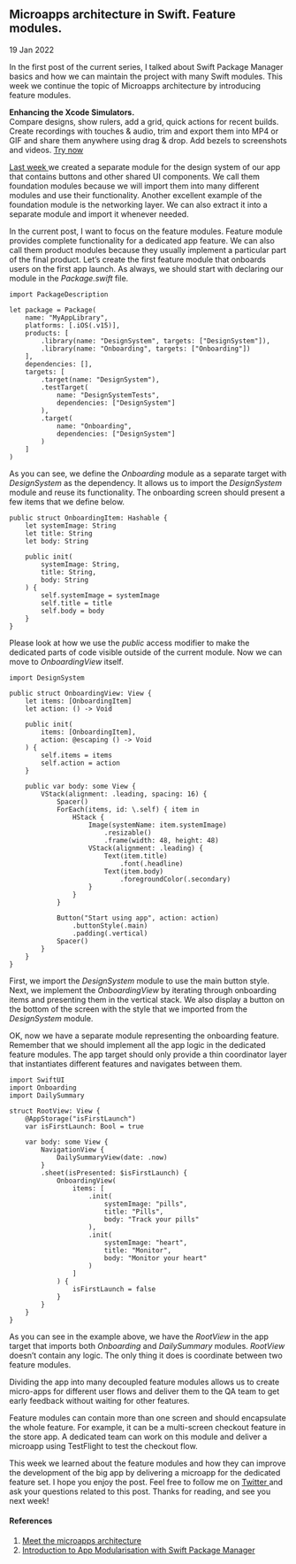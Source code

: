 ##  Microapps architecture in Swift. Feature modules.

19 Jan 2022

In the first post of the current series, I talked about Swift Package Manager
basics and how we can maintain the project with many Swift modules. This week
we continue the topic of Microapps architecture by introducing feature
modules.

**Enhancing the Xcode Simulators.**  
Compare designs, show rulers, add a grid, quick actions for recent builds.
Create recordings with touches & audio, trim and export them into MP4 or GIF
and share them anywhere using drag & drop. Add bezels to screenshots and
videos. [ Try now ](https://gumroad.com/a/931293139/ftvbh)

[ Last week ](/2022/01/12/microapps-architecture-in-swift-spm-basics/) we
created a separate module for the design system of our app that contains
buttons and other shared UI components. We call them foundation modules
because we will import them into many different modules and use their
functionality. Another excellent example of the foundation module is the
networking layer. We can also extract it into a separate module and import it
whenever needed.

In the current post, I want to focus on the feature modules. Feature module
provides complete functionality for a dedicated app feature. We can also call
them product modules because they usually implement a particular part of the
final product. Let’s create the first feature module that onboards users on
the first app launch. As always, we should start with declaring our module in
the _Package.swift_ file.

    
    
    import PackageDescription
    
    let package = Package(
        name: "MyAppLibrary",
        platforms: [.iOS(.v15)],
        products: [
            .library(name: "DesignSystem", targets: ["DesignSystem"]),
            .library(name: "Onboarding", targets: ["Onboarding"])
        ],
        dependencies: [],
        targets: [
            .target(name: "DesignSystem"),
            .testTarget(
                name: "DesignSystemTests",
                dependencies: ["DesignSystem"]
            ),
            .target(
                name: "Onboarding",
                dependencies: ["DesignSystem"]
            )
        ]
    )
    

As you can see, we define the _Onboarding_ module as a separate target with
_DesignSystem_ as the dependency. It allows us to import the _DesignSystem_
module and reuse its functionality. The onboarding screen should present a few
items that we define below.

    
    
    public struct OnboardingItem: Hashable {
        let systemImage: String
        let title: String
        let body: String
    
        public init(
            systemImage: String,
            title: String,
            body: String
        ) {
            self.systemImage = systemImage
            self.title = title
            self.body = body
        }
    }
    

Please look at how we use the _public_ access modifier to make the dedicated
parts of code visible outside of the current module. Now we can move to
_OnboardingView_ itself.

    
    
    import DesignSystem
    
    public struct OnboardingView: View {
        let items: [OnboardingItem]
        let action: () -> Void
    
        public init(
            items: [OnboardingItem],
            action: @escaping () -> Void
        ) {
            self.items = items
            self.action = action
        }
    
        public var body: some View {
            VStack(alignment: .leading, spacing: 16) {
                Spacer()
                ForEach(items, id: \.self) { item in
                    HStack {
                        Image(systemName: item.systemImage)
                            .resizable()
                            .frame(width: 48, height: 48)
                        VStack(alignment: .leading) {
                            Text(item.title)
                                .font(.headline)
                            Text(item.body)
                                .foregroundColor(.secondary)
                        }
                    }
                }
    
                Button("Start using app", action: action)
                    .buttonStyle(.main)
                    .padding(.vertical)
                Spacer()
            }
        }
    }
    

First, we import the _DesignSystem_ module to use the main button style. Next,
we implement the _OnboardingView_ by iterating through onboarding items and
presenting them in the vertical stack. We also display a button on the bottom
of the screen with the style that we imported from the _DesignSystem_ module.

OK, now we have a separate module representing the onboarding feature.
Remember that we should implement all the app logic in the dedicated feature
modules. The app target should only provide a thin coordinator layer that
instantiates different features and navigates between them.

    
    
    import SwiftUI
    import Onboarding
    import DailySummary
    
    struct RootView: View {
        @AppStorage("isFirstLaunch")
        var isFirstLaunch: Bool = true
    
        var body: some View {
            NavigationView {
                DailySummaryView(date: .now)
            }
            .sheet(isPresented: $isFirstLaunch) {
                OnboardingView(
                    items: [
                        .init(
                            systemImage: "pills",
                            title: "Pills",
                            body: "Track your pills"
                        ),
                        .init(
                            systemImage: "heart",
                            title: "Monitor",
                            body: "Monitor your heart"
                        )
                    ]
                ) {
                    isFirstLaunch = false
                }
            }
        }
    }
    

As you can see in the example above, we have the _RootView_ in the app target
that imports both _Onboarding_ and _DailySummary_ modules. _RootView_ doesn’t
contain any logic. The only thing it does is coordinate between two feature
modules.

Dividing the app into many decoupled feature modules allows us to create
micro-apps for different user flows and deliver them to the QA team to get
early feedback without waiting for other features.

Feature modules can contain more than one screen and should encapsulate the
whole feature. For example, it can be a multi-screen checkout feature in the
store app. A dedicated team can work on this module and deliver a microapp
using TestFlight to test the checkout flow.

This week we learned about the feature modules and how they can improve the
development of the big app by delivering a microapp for the dedicated feature
set. I hope you enjoy the post. Feel free to follow me on [ Twitter
](https://twitter.com/mecid) and ask your questions related to this post.
Thanks for reading, and see you next week!

####  References

  1. [ Meet the microapps architecture ](https://increment.com/mobile/microapps-architecture/)
  2. [ Introduction to App Modularisation with Swift Package Manager ](https://holyswift.app/introduction-to-app-modularisation-with-swift-package-manager-a-tale-to-be-told)

